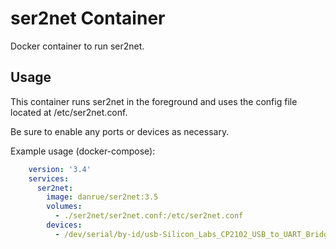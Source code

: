 # ser2net Container

Docker container to run ser2net.

## Usage

This container runs ser2net in the foreground and uses the config file located
at /etc/ser2net.conf.

Be sure to enable any ports or devices as necessary.

Example usage (docker-compose):

```yaml
    version: '3.4'
    services:
      ser2net:
        image: danrue/ser2net:3.5
        volumes:
          - ./ser2net/ser2net.conf:/etc/ser2net.conf
        devices:
          - /dev/serial/by-id/usb-Silicon_Labs_CP2102_USB_to_UART_Bridge_Controller_0001-if00-port0
```
